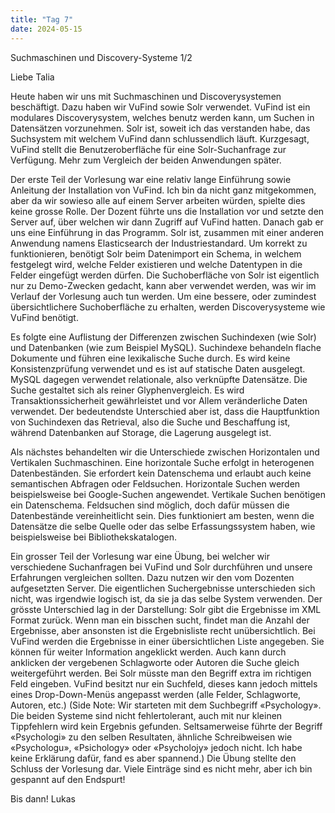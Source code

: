 ```yaml
---
title: "Tag 7"
date: 2024-05-15
---
```



Suchmaschinen und Discovery-Systeme 1/2 

Liebe Talia

Heute haben wir uns mit Suchmaschinen und Discoverysystemen beschäftigt. Dazu haben wir VuFind sowie Solr verwendet. VuFind ist ein modulares Discoverysystem, welches benutz werden kann, um Suchen in Datensätzen vorzunehmen. Solr ist, soweit ich das verstanden habe, das Suchsystem mit welchem VuFind dann schlussendlich läuft. Kurzgesagt, VuFind stellt die Benutzeroberfläche für eine Solr-Suchanfrage zur Verfügung. Mehr zum Vergleich der beiden Anwendungen später.

Der erste Teil der Vorlesung war eine relativ lange Einführung sowie Anleitung der Installation von VuFind. Ich bin da nicht ganz mitgekommen, aber da wir sowieso alle auf einem Server arbeiten würden, spielte dies keine grosse Rolle. Der Dozent führte uns die Installation vor und setzte den Server auf, über welchen wir dann Zugriff auf VuFind hatten. Danach gab er uns eine Einführung in das Programm. Solr ist, zusammen mit einer anderen Anwendung namens Elasticsearch der Industriestandard. Um korrekt zu funktionieren, benötigt Solr beim Datenimport ein Schema, in welchem festgelegt wird, welche Felder existieren und welche Datentypen in die Felder eingefügt werden dürfen. Die Suchoberfläche von Solr ist eigentlich nur zu Demo-Zwecken gedacht, kann aber verwendet werden, was wir im Verlauf der Vorlesung auch tun werden. Um eine bessere, oder zumindest übersichtlichere Suchoberfläche zu erhalten, werden Discoverysysteme wie VuFind benötigt.

Es folgte eine Auflistung der Differenzen zwischen Suchindexen (wie Solr) und Datenbanken (wie zum Beispiel MySQL). Suchindexe behandeln flache Dokumente und führen eine lexikalische Suche durch. Es wird keine Konsistenzprüfung verwendet und es ist auf statische Daten ausgelegt. MySQL dagegen verwendet relationale, also verknüpfte Datensätze. Die Suche gestaltet sich als reiner Glyphenvergleich. Es wird Transaktionssicherheit gewährleistet und vor Allem veränderliche Daten verwendet. Der bedeutendste Unterschied aber ist, dass die Hauptfunktion von Suchindexen das Retrieval, also die Suche und Beschaffung ist, während Datenbanken auf Storage, die Lagerung ausgelegt ist.

Als nächstes behandelten wir die Unterschiede zwischen Horizontalen und Vertikalen Suchmaschinen. Eine horizontale Suche erfolgt in heterogenen Datenbeständen. Sie erfordert kein Datenschema und erlaubt auch keine semantischen Abfragen oder Feldsuchen. Horizontale Suchen werden beispielsweise bei Google-Suchen angewendet. 
Vertikale Suchen benötigen ein Datenschema. Feldsuchen sind möglich, doch dafür müssen die Datenbestände vereinheitlicht sein. Dies funktioniert am besten, wenn die Datensätze die selbe Quelle oder das selbe Erfassungssystem haben, wie beispielsweise bei Bibliothekskatalogen.

Ein grosser Teil der Vorlesung war eine Übung, bei welcher wir verschiedene Suchanfragen bei VuFind und Solr durchführen und unsere Erfahrungen vergleichen sollten. Dazu nutzen wir den vom Dozenten aufgesetzten Server. Die eigentlichen Suchergebnisse unterschieden sich nicht, was irgendwie logisch ist, da sie ja das selbe System verwenden. Der grösste Unterschied lag in der Darstellung: Solr gibt die Ergebnisse im XML Format zurück. Wenn man ein bisschen sucht, findet man die Anzahl der Ergebnisse, aber ansonsten ist die Ergebnisliste recht unübersichtlich. Bei VuFind werden die Ergebnisse in einer übersichtlichen Liste angegeben. Sie können für weiter Information angeklickt werden. Auch kann durch anklicken der vergebenen Schlagworte oder Autoren die Suche gleich weitergeführt werden. Bei Solr müsste man den Begriff extra im richtigen Feld eingeben. VuFind besitzt nur ein Suchfeld, dieses kann jedoch mittels eines Drop-Down-Menüs angepasst werden (alle Felder, Schlagworte, Autoren, etc.) 
(Side Note: Wir starteten mit dem Suchbegriff «Psychology». Die beiden Systeme sind nicht fehlertolerant, auch mit nur kleinen Tippfehlern wird kein Ergebnis gefunden. Seltsamerweise führte der Begriff «Psychologi» zu den selben Resultaten, ähnliche Schreibweisen wie «Psychologu», «Psichology» oder «Psycholojy» jedoch nicht. Ich habe keine Erklärung dafür, fand es aber spannend.)
Die Übung stellte den Schluss der Vorlesung dar. Viele Einträge sind es nicht mehr, aber ich bin gespannt auf den Endspurt!

Bis dann!
Lukas





